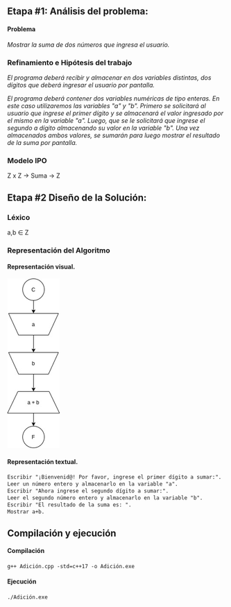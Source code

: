 ## Etapa #1: Análisis del problema:
#### Problema
*Mostrar la suma de dos números que ingresa el usuario.*

### Refinamiento e Hipótesis del trabajo
*El programa deberá recibir y almacenar en dos variables distintas, dos dígitos que deberá ingresar el usuario por pantalla.*

*El programa deberá contener dos variables numéricas de tipo enteras. En este caso utilizaremos las variables "a" y "b".*
*Primero se solicitará al usuario que ingrese el primer dígito y se almacenará el valor ingresado por el mismo en la variable "a". Luego, que se le solicitará que ingrese el segundo a dígito almacenando su valor en la variable "b". Una vez almacenados ambos valores, se sumarán para luego mostrar el resultado de la suma por pantalla.*

### Modelo IPO
Z x Z → Suma → Z

## Etapa #2 Diseño de la Solución:
### Léxico
a,b ∈ Z

### Representación del Algoritmo
#### Representación visual.
![Diagrama de Chapin/Lindsay/UTN FRBA](https://github.com/florenciacamila1996/AED/blob/master/01-Adici%C3%B3n/representaci%C3%B3n%20visual.jpg)

#### Representación textual.
~~~
Escribir "¡Bienvenid@! Por favor, ingrese el primer dígito a sumar:".
Leer un número entero y almacenarlo en la variable "a".
Escribir "Ahora ingrese el segundo dígito a sumar:".
Leer el segundo número entero y almacenarlo en la variable "b".
Escribir "El resultado de la suma es: ".
Mostrar a+b.
~~~

## Compilación y ejecución
#### Compilación
    g++ Adición.cpp -std=c++17 -o Adición.exe

#### Ejecución
    ./Adición.exe